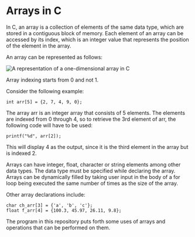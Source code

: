 # Arrays in C

In C, an array is a collection of elements of the same data type, which are stored in a contiguous block of memory. 
Each element of an array can be accessed by its index, which is an integer value that represents the position of the element in the array.

An array can be represented as follows:

![A representation of a one-dimensional array in C](https://cdn.programiz.com/sites/tutorial2program/files/c-arrays.jpg)

Array indexing starts from 0 and not 1. 

Consider the following example:

```
int arr[5] = {2, 7, 4, 9, 0};
```

The array arr is an integer array that consists of 5 elements. The elements are indexed from 0 through 4, so to retrieve the 3rd element of arr, the following code will have to be used:

```
printf("%d", arr[2]);
```

This will display 4 as the output, since it is the third element in the array but is indexed 2.

Arrays can have integer, float, character or string elements among other data types. The data type must be specified while declaring the array.
Arrays can be dynamically filled by taking user input in the body of a for loop being executed the same number of times as the size of the array.

Other array declarations include:

```
char ch_arr[3] = {'a', 'b', 'c'};
float f_arr[4] = {100.3, 45.97, 26.11, 9.8};
```

The program in this repository puts forth some uses of arrays and operations that can be performed on them.

